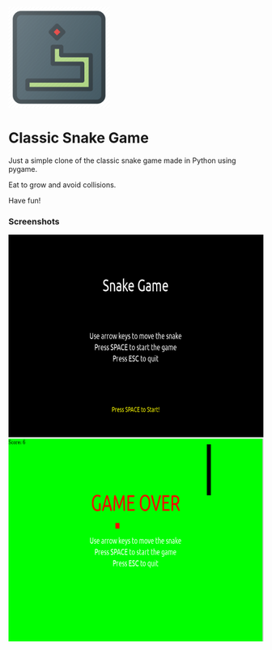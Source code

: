 <img src="/img/icon.png" alt="Icon" height="200px"/>

# Classic Snake Game

Just a simple clone of the classic snake game made in Python using pygame. 

Eat to grow and avoid collisions.

Have fun!


### Screenshots

<img src="/img/start_screen.png" alt="Start Screen" height="400px"/>



<img src="/img/game_over.png" alt="Game Over Screen" height="400px"/>
